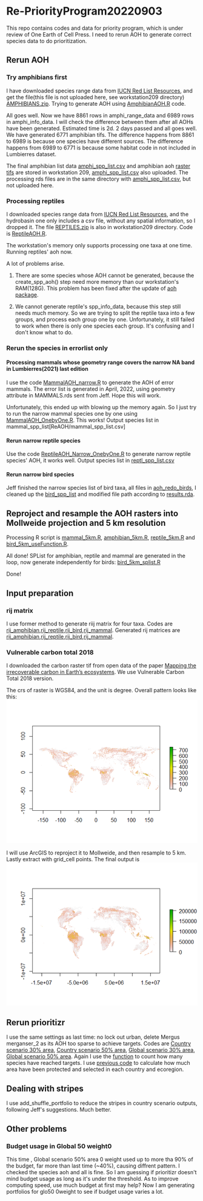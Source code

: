 # Re-PriorityProgram20220903
This repo contains codes and data for priority program, which is under review of One Earth of Cell Press. I need to rerun AOH to generate correct species data to do prioritization.

## Rerun AOH
### Try amphibians first
I have downloaded species range data from [IUCN Red List Resources](https://www.iucnredlist.org/resources/spatial-data-download), and get the file(this file is not uploaded here, see workstation209 directory) [AMPHIBIANS.zip](ReAOH/AMPHIBIANS.zip). Trying to generate AOH using [AmphibianAOH.R](ReAOH/AmphibianAOH.R) code.

All goes well. Now we have 8861 rows in amphi_range_data and 6989 rows in amphi_info_data. I will check the difference between them after all AOHs have been generated. Estimated time is 2d.
2 days passed and all goes well. We have generated 6771 amphibian tifs. The difference happens from 8861 to 6989 is because one species have different sources. The difference happens from 6989 to 6771 is because some habitat code in not included in Lumbierres dataset.

The final amphibian list data [amphi_spp_list.csv](ReAOH/amphi_spp_list.csv) and amphibian aoh [raster tifs](ReAOH/AMPHIBIANS/520_1.tif) are stored in workstation 209, [amphi_spp_list.csv](ReAOH/amphi_spp_list.csv) also uploaded. The processing rds files are in the same directory with [amphi_spp_list.csv](ReAOH/amphi_spp_list.csv), but not uploaded here.

### Processing reptiles
I downloaded species range data from [IUCN Red List Resources](https://www.iucnredlist.org/resources/spatial-data-download), and the hydrobasin one only includes a csv file, without any spatial information, so I dropped it. The file [REPTILES.zip](ReAOH/REPTILES.zip) is also in workstation209 directory. Code is [ReptileAOH.R](ReAOH/ReptileAOH.R).

The workstation's memory only supports processing one taxa at one time. Running reptiles' aoh now.

A lot of problems arise.
1. There are some species whose AOH cannot be generated, because the create_spp_aoh() step need more memory than our workstation's RAM(128G). This problem has been fixed after the update of [aoh package](https://prioritizr.github.io/aoh/).

2. We cannot generate reptile's spp_info_data, because this step still needs much memory. So we are trying to split the reptile taxa into a few groups, and process each group one by one. Unfortunately, it still failed to work when there is only one species each group. It's confusing and I don't know what to do.

### Rerun the species in errorlist only

#### Processing mammals whose geometry range covers the narrow NA band in Lumbierres(2021) last edition
I use the code [MammalAOH_narrow.R](ReAOH/MammalAOH_narrow.R) to generate the AOH of error mammals. The error list is generated in April, 2022, using geometry attribute in MAMMALS.rds sent from Jeff. Hope this will work.

Unfortunately, this ended up with blowing up the memory again. So I just try to run the narrow mammal species one by one using [MammalAOH_OnebyOne.R](ReAOH/MammalAOH_OnebyOne.R). This works! Output species list in mammal_spp_list[ReAOH/mammal_spp_list.csv]

#### Rerun narrow reptile species
Use the code [ReptileAOH_Narrow_OnebyOne.R](ReAOH/ReptileAOH_Narrow_OnebyOne.R) to generate narrow reptile species' AOH, it works well. Output species list in [reptl_spp_list.csv](ReAOH/reptl_spp_list.csv)

#### Rerun narrow bird species
Jeff finished the narrow species list of bird taxa, all files in [aoh_redo_birds](ReAOH/aoh_redo_birds.zip), I cleaned up the [bird_spp_list](ReAOH/bird_spp_list.csv) and modified file path according to [results.rda](ReAOH/aoh-redo-birds/final/results.rda). 

## Reproject and resample the AOH rasters into Mollweide projection and 5 km resolution
Processing R script is [mammal_5km.R](ReProject&Resample/mammal_5km.R), [amphibian_5km.R](ReProject&Resample/amphibian_5km.R), [reptile_5km.R](ReProject&Resample/reptile_5km.R) and [bird_5km_useFunction.R](ReProject&Resample/bird_5km_useFunction.R).

All done! SPList for amphibian, reptile and mammal are generated in the loop, now generate independently for birds: [bird_5km_splist.R](ReProject&Resample/bird_5km_splist.R)

Done!

## Input preparation

### rij matrix

I use former method to generate riij matrix for four taxa. Codes are [rij_amphibian](Input/rij_amphibian.R),[rij_reptile](Input/rij_reptile.R),[rij_bird](Input/rij_bird.R),[rij_mammal](Input/rij_mammal.R). Generated rij matrices are [rij_amphibian](Input/rij_amphibian.csv),[rij_reptile](Input/rij_reptile.csv),[rij_bird](Input/rij_bird.csv),[rij_mammal](Input/rij_mammal.csv).

### Vulnerable carbon total 2018

I downloaded the carbon raster tif from open data of the paper [Mapping the irrecoverable carbon in Earth’s 
ecosystems](https://zenodo.org/record/4091029#.Y0OGfFJByUk). We use Vulnerable Carbon Total 2018 version.

The crs of raster is WGS84, and the unit is degree. Overall pattern looks like this: ![VulCTotal](Photos/VulCTotal.png)

I will use ArcGIS to reproject it to Mollweide, and then resample to 5 km. Lastly extract with grid_cell points. The final output is ![VulCMoll5km](Photos/VulCMoll.png)

## Rerun prioritizr

I use the same settings as last time: no lock out urban, delete Mergus merganser_2 as its AOH too sparse to achieve targets. Codes are [Country scenario 30% area](MainAnalysis/Country30.R), [Country scenario 50% area](MainAnalysis/Country50.R), [Global scenario 30% area](MainAnalysis/Global30.R), [Global scenario 50% area](MainAnalysis/Global50.R). Again I use the [function](MainAnalysis/FUNCTION_Evaluate_species.R) to count how many species have reached targets. I use [previous code](Stats/country&ecoregion.R) to calculate how much area have been protected and selected in each country and ecoregion.

## Dealing with stripes

I use add_shuffle_portfolio to reduce the stripes in country scenario outputs, following Jeff's suggestions. Much better.

## Other problems
### Budget usage in Global 50 weight0
This time , Global scenario 50% area 0 weight used up to more tha 90% of the budget, far more than last time (~40%), causing diffrent pattern. I checked the species aoh and all is fine. So I am guessing if prioritizr doesn't mind budget usage as long as it's under the threshold. As to improve computing speed, use much budget at first may help? Now I am generating portfolios for glo50 0weight to see if budget usage varies a lot.



